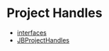 # Project Handles
- [interfaces](/docs/dev/v4/api/project-handles/interfaces/README.md)
- [JBProjectHandles](JBProjectHandles.md)
